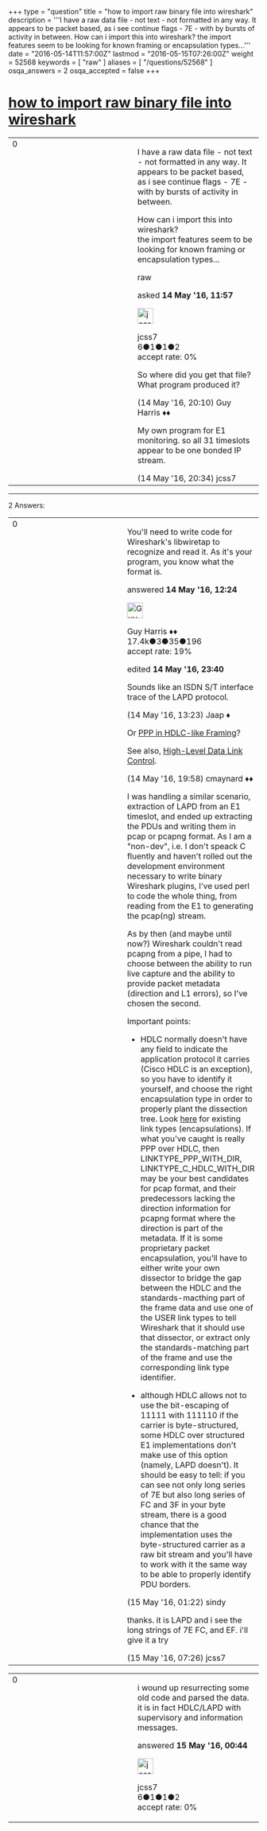 +++
type = "question"
title = "how to import raw binary file into wireshark"
description = '''I have a raw data file - not text - not formatted in any way. It appears to be packet based, as i see continue flags - 7E - with by bursts of activity in between. How can i import this into wireshark? the import features seem to be looking for known framing or encapsulation types...'''
date = "2016-05-14T11:57:00Z"
lastmod = "2016-05-15T07:26:00Z"
weight = 52568
keywords = [ "raw" ]
aliases = [ "/questions/52568" ]
osqa_answers = 2
osqa_accepted = false
+++

<div class="headNormal">

# [how to import raw binary file into wireshark](/questions/52568/how-to-import-raw-binary-file-into-wireshark)

</div>

<div id="main-body">

<div id="askform">

<table id="question-table" style="width:100%;"><colgroup><col style="width: 50%" /><col style="width: 50%" /></colgroup><tbody><tr class="odd"><td style="width: 30px; vertical-align: top"><div class="vote-buttons"><span id="post-52568-upvote" class="ajax-command post-vote up" rel="nofollow" title="I like this post (click again to cancel)"> </span><div id="post-52568-score" class="post-score" title="current number of votes">0</div><span id="post-52568-downvote" class="ajax-command post-vote down" rel="nofollow" title="I dont like this post (click again to cancel)"> </span> <span id="favorite-mark" class="ajax-command favorite-mark" rel="nofollow" title="mark/unmark this question as favorite (click again to cancel)"> </span><div id="favorite-count" class="favorite-count"></div></div></td><td><div id="item-right"><div class="question-body"><p>I have a raw data file - not text - not formatted in any way. It appears to be packet based, as i see continue flags - 7E - with by bursts of activity in between.</p><p>How can i import this into wireshark?<br />
the import features seem to be looking for known framing or encapsulation types...</p></div><div id="question-tags" class="tags-container tags"><span class="post-tag tag-link-raw" rel="tag" title="see questions tagged &#39;raw&#39;">raw</span></div><div id="question-controls" class="post-controls"></div><div class="post-update-info-container"><div class="post-update-info post-update-info-user"><p>asked <strong>14 May '16, 11:57</strong></p><img src="https://secure.gravatar.com/avatar/0b80a3ff9dd964002f7cf803e3622186?s=32&amp;d=identicon&amp;r=g" class="gravatar" width="32" height="32" alt="jcss7&#39;s gravatar image" /><p><span>jcss7</span><br />
<span class="score" title="6 reputation points">6</span><span title="1 badges"><span class="badge1">●</span><span class="badgecount">1</span></span><span title="1 badges"><span class="silver">●</span><span class="badgecount">1</span></span><span title="2 badges"><span class="bronze">●</span><span class="badgecount">2</span></span><br />
<span class="accept_rate" title="Rate of the user&#39;s accepted answers">accept rate:</span> <span title="jcss7 has no accepted answers">0%</span> </br></p></div></div><div id="comments-container-52568" class="comments-container"><span id="52575"></span><div id="comment-52575" class="comment"><div id="post-52575-score" class="comment-score"></div><div class="comment-text"><p>So where did you get that file? What program produced it?</p></div><div id="comment-52575-info" class="comment-info"><span class="comment-age">(14 May '16, 20:10)</span> <span class="comment-user userinfo">Guy Harris ♦♦</span></div></div><span id="52576"></span><div id="comment-52576" class="comment"><div id="post-52576-score" class="comment-score"></div><div class="comment-text"><p>My own program for E1 monitoring. so all 31 timeslots appear to be one bonded IP stream.</p></div><div id="comment-52576-info" class="comment-info"><span class="comment-age">(14 May '16, 20:34)</span> <span class="comment-user userinfo">jcss7</span></div></div></div><div id="comment-tools-52568" class="comment-tools"></div><div class="clear"></div><div id="comment-52568-form-container" class="comment-form-container"></div><div class="clear"></div></div></td></tr></tbody></table>

------------------------------------------------------------------------

<div class="tabBar">

<span id="sort-top"></span>

<div class="headQuestions">

2 Answers:

</div>

</div>

<span id="52570"></span>

<div id="answer-container-52570" class="answer">

<table style="width:100%;"><colgroup><col style="width: 50%" /><col style="width: 50%" /></colgroup><tbody><tr class="odd"><td style="width: 30px; vertical-align: top"><div class="vote-buttons"><span id="post-52570-upvote" class="ajax-command post-vote up" rel="nofollow" title="I like this post (click again to cancel)"> </span><div id="post-52570-score" class="post-score" title="current number of votes">0</div><span id="post-52570-downvote" class="ajax-command post-vote down" rel="nofollow" title="I dont like this post (click again to cancel)"> </span></div></td><td><div class="item-right"><div class="answer-body"><p>You'll need to write code for Wireshark's libwiretap to recognize and read it. As it's your program, you know what the format is.</p></div><div class="answer-controls post-controls"></div><div class="post-update-info-container"><div class="post-update-info post-update-info-user"><p>answered <strong>14 May '16, 12:24</strong></p><img src="https://secure.gravatar.com/avatar/f93de7000747ab5efb5acd3034b2ebd7?s=32&amp;d=identicon&amp;r=g" class="gravatar" width="32" height="32" alt="Guy%20Harris&#39;s gravatar image" /><p><span>Guy Harris ♦♦</span><br />
<span class="score" title="17443 reputation points"><span>17.4k</span></span><span title="3 badges"><span class="badge1">●</span><span class="badgecount">3</span></span><span title="35 badges"><span class="silver">●</span><span class="badgecount">35</span></span><span title="196 badges"><span class="bronze">●</span><span class="badgecount">196</span></span><br />
<span class="accept_rate" title="Rate of the user&#39;s accepted answers">accept rate:</span> <span title="Guy Harris has 216 accepted answers">19%</span></p></div><div class="post-update-info post-update-info-edited"><p><span> edited <strong>14 May '16, 23:40</strong> </span></p></div></div><div id="comments-container-52570" class="comments-container"><span id="52571"></span><div id="comment-52571" class="comment"><div id="post-52571-score" class="comment-score"></div><div class="comment-text"><p>Sounds like an ISDN S/T interface trace of the LAPD protocol.</p></div><div id="comment-52571-info" class="comment-info"><span class="comment-age">(14 May '16, 13:23)</span> <span class="comment-user userinfo">Jaap ♦</span></div></div><span id="52574"></span><div id="comment-52574" class="comment"><div id="post-52574-score" class="comment-score"></div><div class="comment-text"><p>Or <a href="https://tools.ietf.org/html/rfc1662">PPP in HDLC-like Framing</a>?</p><p>See also, <a href="https://en.wikipedia.org/wiki/High-Level_Data_Link_Control">High-Level Data Link Control</a>.</p></div><div id="comment-52574-info" class="comment-info"><span class="comment-age">(14 May '16, 19:58)</span> <span class="comment-user userinfo">cmaynard ♦♦</span></div></div><span id="52580"></span><div id="comment-52580" class="comment"><div id="post-52580-score" class="comment-score"></div><div class="comment-text"><p>I was handling a similar scenario, extraction of LAPD from an E1 timeslot, and ended up extracting the PDUs and writing them in pcap or pcapng format. As I am a "non-dev", i.e. I don't speack C fluently and haven't rolled out the development environment necessary to write binary Wireshark plugins, I've used perl to code the whole thing, from reading from the E1 to generating the pcap(ng) stream.</p><p>As by then (and maybe until now?) Wireshark couldn't read pcapng from a pipe, I had to choose between the ability to run live capture and the ability to provide packet metadata (direction and L1 errors), so I've chosen the second.</p><p>Important points:</p><ul><li><p>HDLC normally doesn't have any field to indicate the application protocol it carries (Cisco HDLC is an exception), so you have to identify it yourself, and choose the right encapsulation type in order to properly plant the dissection tree. Look <a href="http://www.tcpdump.org/linktypes.html">here</a> for existing link types (encapsulations). If what you've caught is really PPP over HDLC, then LINKTYPE_PPP_WITH_DIR, LINKTYPE_C_HDLC_WITH_DIR may be your best candidates for pcap format, and their predecessors lacking the direction information for pcapng format where the direction is part of the metadata. If it is some proprietary packet encapsulation, you'll have to either write your own dissector to bridge the gap between the HDLC and the standards-macthing part of the frame data and use one of the USER link types to tell Wireshark that it should use that dissector, or extract only the standards-matching part of the frame and use the corresponding link type identifier.</p></li><li><p>although HDLC allows not to use the bit-escaping of 11111 with 111110 if the carrier is byte-structured, some HDLC over structured E1 implementations don't make use of this option (namely, LAPD doesn't). It should be easy to tell: if you can see not only long series of 7E but also long series of FC and 3F in your byte stream, there is a good chance that the implementation uses the byte-structured carrier as a raw bit stream and you'll have to work with it the same way to be able to properly identify PDU borders.</p></li></ul></div><div id="comment-52580-info" class="comment-info"><span class="comment-age">(15 May '16, 01:22)</span> <span class="comment-user userinfo">sindy</span></div></div><span id="52594"></span><div id="comment-52594" class="comment"><div id="post-52594-score" class="comment-score"></div><div class="comment-text"><p>thanks. it is LAPD and i see the long strings of 7E FC, and EF. i'll give it a try</p></div><div id="comment-52594-info" class="comment-info"><span class="comment-age">(15 May '16, 07:26)</span> <span class="comment-user userinfo">jcss7</span></div></div></div><div id="comment-tools-52570" class="comment-tools"></div><div class="clear"></div><div id="comment-52570-form-container" class="comment-form-container"></div><div class="clear"></div></div></td></tr></tbody></table>

</div>

<span id="52579"></span>

<div id="answer-container-52579" class="answer answered-by-owner">

<table style="width:100%;"><colgroup><col style="width: 50%" /><col style="width: 50%" /></colgroup><tbody><tr class="odd"><td style="width: 30px; vertical-align: top"><div class="vote-buttons"><span id="post-52579-upvote" class="ajax-command post-vote up" rel="nofollow" title="I like this post (click again to cancel)"> </span><div id="post-52579-score" class="post-score" title="current number of votes">0</div><span id="post-52579-downvote" class="ajax-command post-vote down" rel="nofollow" title="I dont like this post (click again to cancel)"> </span></div></td><td><div class="item-right"><div class="answer-body"><p>i wound up resurrecting some old code and parsed the data. it is in fact HDLC/LAPD with supervisory and information messages.</p></div><div class="answer-controls post-controls"></div><div class="post-update-info-container"><div class="post-update-info post-update-info-user"><p>answered <strong>15 May '16, 00:44</strong></p><img src="https://secure.gravatar.com/avatar/0b80a3ff9dd964002f7cf803e3622186?s=32&amp;d=identicon&amp;r=g" class="gravatar" width="32" height="32" alt="jcss7&#39;s gravatar image" /><p><span>jcss7</span><br />
<span class="score" title="6 reputation points">6</span><span title="1 badges"><span class="badge1">●</span><span class="badgecount">1</span></span><span title="1 badges"><span class="silver">●</span><span class="badgecount">1</span></span><span title="2 badges"><span class="bronze">●</span><span class="badgecount">2</span></span><br />
<span class="accept_rate" title="Rate of the user&#39;s accepted answers">accept rate:</span> <span title="jcss7 has no accepted answers">0%</span></p></div></div><div id="comments-container-52579" class="comments-container"></div><div id="comment-tools-52579" class="comment-tools"></div><div class="clear"></div><div id="comment-52579-form-container" class="comment-form-container"></div><div class="clear"></div></div></td></tr></tbody></table>

</div>

<div class="paginator-container-left">

</div>

</div>

</div>

